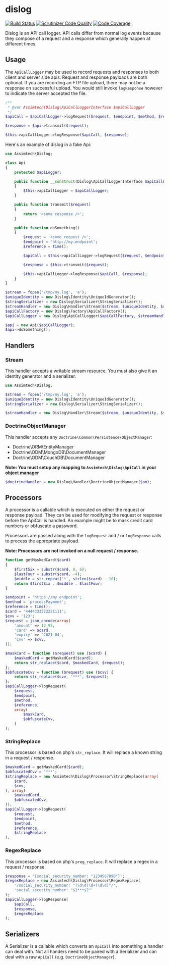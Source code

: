 # dislog

[![Build Status](https://travis-ci.org/assimtech/dislog.svg?branch=master)](https://travis-ci.org/assimtech/dislog)
[![Scrutinizer Code Quality](https://scrutinizer-ci.com/g/assimtech/dislog/badges/quality-score.png?b=master)](https://scrutinizer-ci.com/g/assimtech/dislog/?branch=master)
[![Code Coverage](https://scrutinizer-ci.com/g/assimtech/dislog/badges/coverage.png?b=master)](https://scrutinizer-ci.com/g/assimtech/dislog/?branch=master)

Dislog is an API call logger. API calls differ from normal log events because they compose of a request and a response which generally happen at different times.


## Usage

The `ApiCallLogger` may be used to record requests and responses to both client and server side apis. Request and response payloads are both optional. If you are recording an FTP file upload, there may not be a response on successful upload. You would still invoke `logResponse` however to indicate the server accepted the file.

```php
/**
 * @var Assimtech\Dislog\ApiCallLoggerInterface $apiCallLogger
 */
$apiCall = $apiCallLogger->logRequest($request, $endpoint, $method, $reference);

$response = $api->transmit($request);

$this->apiCallLogger->logResponse($apiCall, $response);
```


Here's an example of dislog in a fake Api:

```php
use Assimtech\Dislog;

class Api
{
    protected $apiLogger;

    public function __construct(Dislog\ApiCallLoggerInterface $apiCallLogger)
    {
        $this->apiCallLogger = $apiCallLogger;
    }

    public function transmit($request)
    {
        return '<some response />';
    }

    public function doSomething()
    {
        $request = '<some request />';
        $endpoint = 'http://my.endpoint';
        $reference = time();

        $apiCall = $this->apiCallLogger->logRequest($request, $endpoint, __METHOD__, $reference);

        $response = $this->transmit($request);

        $this->apiCallLogger->logResponse($apiCall, $response);
    }
}

$stream = fopen('/tmp/my.log', 'a');
$uniqueIdentity = new Dislog\Identity\UniqueIdGenerator();
$stringSerializer = new Dislog\Serializer\StringSerializer();
$streamHandler = new Dislog\Handler\Stream($stream, $uniqueIdentity, $stringSerializer);
$apiCallFactory = new Dislog\Factory\ApiCallFactory();
$apiCallLogger = new Dislog\ApiCallLogger($apiCallFactory, $streamHandler);

$api = new Api($apiCallLogger);
$api->doSomething();
```


## Handlers

### Stream

This handler accepts a writable stream resource. You must also give it an identity generator and a serializer.

```php
use Assimtech\Dislog;

$stream = fopen('/tmp/my.log', 'a');
$uniqueIdentity = new Dislog\Identity\UniqueIdGenerator();
$stringSerializer = new Dislog\Serializer\StringSerializer();

$streamHandler = new Dislog\Handler\Stream($stream, $uniqueIdentity, $stringSerializer);
```


### DoctrineObjectManager

This handler accepts any `Doctrine\Common\Persistence\ObjectManager`:

* Doctrine\ORM\EntityManager
* Doctrine\ODM\MongoDB\DocumentManager
* Doctrine\ODM\CouchDB\DocumentManager

**Note: You must setup any mapping to `Assimtech\Dislog\ApiCall` in your object manager**


```php
$doctrineHandler = new Dislog\Handler\DoctrineObjectManager($om);
```


## Processors

A processor is a callable which is executed on either the request or response payload. They can be used for modifying the request or response before the ApiCall is handled. An example might be to mask credit card numbers or obfuscate a password.

Processors are passed along with the `logRequest` and / or `logResponse` calls to process the appropriate payload.

**Note: Processors are not invoked on a null request / response.**

```php
function getMaskedCard($card)
{
    $firstSix = substr($card, 0, 6);
    $lastFour = substr($card, -4);
    $middle = str_repeat('*', strlen($card) - 10);
    return $firstSix . $middle . $lastFour;
}

$endpoint = 'https://my.endpoint';
$method = 'processPayment';
$reference = time();
$card = '4444333322221111';
$cvv = '123';
$request = json_encode(array(
    'amount' => 12.95,
    'card' => $card,
    'expiry' => '2021-04',
    'cvv' => $cvv,
));

$maskCard = function ($request) use ($card) {
    $maskedCard = getMaskedCard($card);
    return str_replace($card, $maskedCard, $request);
};
$obfuscateCvv = function ($request) use ($cvv) {
    return str_replace($cvv, '***', $request);
};
$apiCallLogger->logRequest(
    $request,
    $endpoint,
    $method,
    $reference,
    array(
        $maskCard,
        $obfuscateCvv,
    )
);
```


### StringReplace

This processor is based on php's `str_replace`. It will replace a known string in a request / response.

```php
$maskedCard = getMaskedCard($card);
$obfuscatedCvv = '***';
$stringReplace = new Assimtech\Dislog\Processor\StringReplace(array(
    $card,
    $cvv,
), array(
    $maskedCard,
    $obfuscatedCvv,
));
$apiCallLogger->logRequest(
    $request,
    $endpoint,
    $method,
    $reference,
    $stringReplace
);
```

### RegexReplace

This processor is based on php's `preg_replace`. It will replace a regex in a request / response.

```php
$response = '{social_security_number: "1234567890"}';
$regexReplace = new Assimtech\Dislog\Processor\RegexReplace(
    '/social_security_number: "(\d\d)\d+(\d\d)"/',
    'social_security_number: "$1***$2"'
);
$apiCallLogger->logResponse(
    $apiCall,
    $response,
    $regexReplace
);
```


## Serializers

A Serializer is a callable which converts an `ApiCall` into something a handler can deal with. Not all handers need to be
paired with a Serializer and can deal with a raw `ApiCall` (e.g. `DoctrineObjectManager`).
